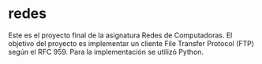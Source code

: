# redes
Este es el proyecto final de la asignatura Redes de Computadoras.
El objetivo del proyecto es implementar un cliente File Transfer Protocol (FTP) según el RFC 959.
Para la implementación se utilizó Python.
